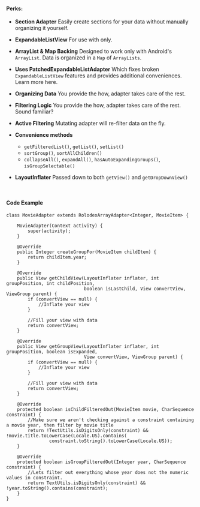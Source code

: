 #### Perks:

- **Section Adapter** Easily create sections for your data without manually organizing it yourself.
- **ExpandableListView** For use with only.
- **ArrayList & Map Backing** Designed to work only with Android's `ArrayList`. Data is organized in a `Map` of `ArrayLists`.
- **Uses PatchedExpandableListAdapter** Which fixes broken `ExpandableListView` features and provides additional conveniences. Learn more here.
- **Organizing Data** You provide the how, adapter takes care of the rest.
- **Filtering Logic** You provide the how, adapter takes care of the rest. Sound familiar?
- **Active Filtering** Mutating adapter will re-filter data on the fly.
- **Convenience methods**
  - `getFilteredList()`, `getList()`, `setList()`
  - `sortGroup()`, `sortAllChildren()`
  - `collapseAll()`, `expandAll()`, `hasAutoExpandingGroups()`, `isGroupSelectable()`
- **LayoutInflater** Passed down to both `getView()` and `getDropDownView()`

    <br/>

#### Code Example

    class MovieAdapter extends RolodexArrayAdapter<Integer, MovieItem> {

        MovieAdapter(Context activity) {
            super(activity);
        }

        @Override
        public Integer createGroupFor(MovieItem childItem) {
            return childItem.year;
        }

        @Override
        public View getChildView(LayoutInflater inflater, int groupPosition, int childPosition,
                                 boolean isLastChild, View convertView, ViewGroup parent) {
            if (convertView == null) {
                //Inflate your view
            }

            //Fill your view with data
            return convertView;
        }

        @Override
        public View getGroupView(LayoutInflater inflater, int groupPosition, boolean isExpanded,
                                 View convertView, ViewGroup parent) {
            if (convertView == null) {
                //Inflate your view
            }

            //Fill your view with data
            return convertView;
        }

        @Override
        protected boolean isChildFilteredOut(MovieItem movie, CharSequence constraint) {
            //Make sure we aren't checking against a constraint containing a movie year, then filter by movie title
            return !TextUtils.isDigitsOnly(constraint) && !movie.title.toLowerCase(Locale.US).contains(
                    constraint.toString().toLowerCase(Locale.US));
        }

        @Override
        protected boolean isGroupFilteredOut(Integer year, CharSequence constraint) {
            //Lets filter out everything whose year does not the numeric values in constraint.
            return TextUtils.isDigitsOnly(constraint) && !year.toString().contains(constraint);
        }
    }
